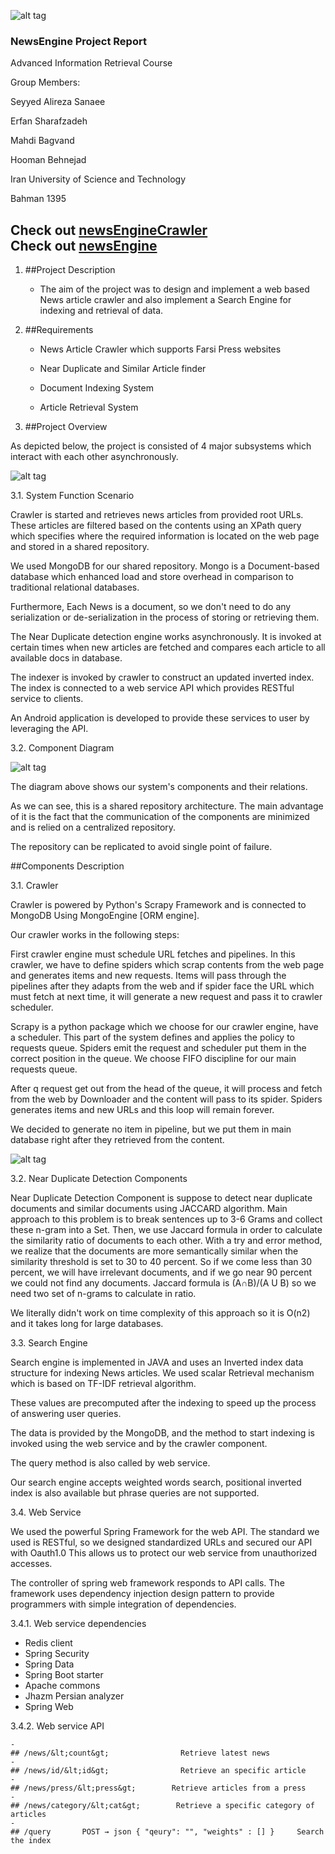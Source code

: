 ![alt tag](https://raw.githubusercontent.com/erfan111/newsEngine/master/resources/logo.png)

### NewsEngine Project Report



Advanced Information Retrieval Course

Group Members:

Seyyed Alireza Sanaee

Erfan Sharafzadeh

Mahdi Bagvand

Hooman Behnejad





Iran University of Science and Technology



Bahman 1395

Check out [newsEngineCrawler](https://github.com/erfan111/newsEngineCrawler)  
Check out [newsEngine](https://github.com/erfan111/newsEngine)
--------------

1. ##Project Description

    - The aim of the project was to design and implement a web based News article crawler and also implement a Search Engine for indexing and retrieval of data.

2. ##Requirements

    - News Article Crawler which supports Farsi Press websites
    
    - Near Duplicate and Similar Article finder
    
    - Document Indexing System
    
    - Article Retrieval System
    
3. ##Project Overview

As depicted below, the project is consisted of 4 major subsystems which interact with each other asynchronously.

![alt tag](https://raw.githubusercontent.com/erfan111/newsEngine/master/resources/integration.png)

3.1. System Function Scenario

Crawler is started and retrieves news articles from provided root URLs. These articles are filtered based on the contents using an XPath query which specifies where the required information is located on the web page and stored in a shared repository.

We used MongoDB for our shared repository. Mongo is a Document-based database which enhanced load and store overhead in comparison to traditional relational databases.

Furthermore, Each News is a document, so we don&#39;t need to do any serialization or de-serialization in the process of storing or retrieving them.

The Near Duplicate detection engine works asynchronously. It is invoked at certain times when new articles are fetched and compares each article to all available docs in database.

The indexer is invoked by crawler to construct an updated inverted index. The index is connected to a web service API which provides RESTful service to clients.

An Android application is developed to provide these services to user by leveraging the API.

3.2. Component Diagram

![alt tag](https://raw.githubusercontent.com/erfan111/newsEngine/master/resources/arch.jpg)

The diagram above shows our system's components and their relations.

As we can see, this is a shared repository architecture. The main advantage of it is the fact that the communication of the components are minimized and is relied on a centralized repository.

The repository can be replicated to avoid single point of failure.

##Components Description

3.1. Crawler

Crawler is powered by Python's Scrapy Framework and is connected to MongoDB Using MongoEngine [ORM engine].

Our crawler works in the following steps:

First crawler engine must schedule URL fetches and pipelines. In this crawler, we have to define spiders which scrap contents from the web page and generates items and new requests. Items will pass through the pipelines after they adapts from the web and if spider face the URL which must fetch at next time, it will generate a new request and pass it to crawler scheduler.

Scrapy is a python package which we choose for our crawler engine, have a scheduler. This part of the system defines and applies the policy to requests queue. Spiders emit the request and scheduler put them in the correct position in the queue. We choose FIFO discipline for our main requests queue.

After q request get out from the head of the queue, it will process and fetch from the web by Downloader and the content will pass to its spider. Spiders generates items and new URLs and this loop will remain forever.

We decided to generate no item in pipeline, but we put them in main database right after they retrieved from the content.

 ![alt tag](https://raw.githubusercontent.com/erfan111/newsEngine/master/resources/scraper.jpg)

3.2. Near Duplicate Detection Components

 Near Duplicate Detection Component is suppose to detect near duplicate documents and similar documents using JACCARD algorithm. Main approach to this problem is to break sentences up to 3-6 Grams and collect these n-gram into a Set. Then, we use Jaccard formula in order to calculate the similarity ratio of documents to each other. With a try and error method, we realize that the documents are more semantically similar when the similarity threshold is set to 30 to 40 percent. So if we come less than 30 percent, we will have irrelevant documents, and if we go near 90 percent we could not find any documents. Jaccard formula is (A∩B)/(A U B) so we need two set of n-grams to calculate in ratio.

We literally didn't work on time complexity of this approach so it is O(n2)
and it takes long for large databases.

3.3. Search Engine

Search engine is implemented in JAVA and uses an Inverted index data structure for indexing News articles. We used scalar Retrieval mechanism which is based on TF-IDF retrieval algorithm.

These values are precomputed after the indexing to speed up the process of answering user queries.

The data is provided by the MongoDB, and the method to start indexing is invoked using the web service and by the crawler component.

The query method is also called by web service.

Our search engine accepts weighted words search, positional inverted index is also available but phrase queries are not supported.

3.4. Web Service

We used the powerful Spring Framework for the web API. The standard we used is RESTful, so we designed standardized URLs and secured our API with Oauth1.0 This allows us to protect our web service from unauthorized accesses.

The controller of spring web framework responds to API calls. The framework uses dependency injection design pattern to provide programmers with simple integration of dependencies.

3.4.1. Web service dependencies

- Redis client
- Spring Security
- Spring Data
- Spring Boot starter
- Apache commons
- Jhazm Persian analyzer
- Spring Web

3.4.2. Web service API
```
-
## /news/&lt;count&gt;                Retrieve latest news
-
## /news/id/&lt;id&gt;                Retrieve an specific article
-
## /news/press/&lt;press&gt;        Retrieve articles from a press
-
## /news/category/&lt;cat&gt;        Retrieve a specific category of articles
-
## /query       POST → json { "qeury": "", "weights" : [] }     Search the index
```
